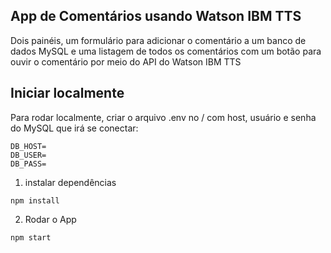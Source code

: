 ## App de Comentários usando Watson IBM TTS

Dois painéis, um formulário para adicionar o comentário a um banco de dados MySQL e uma listagem de todos os comentários com um botão para ouvir o comentário por meio do API do Watson IBM TTS

## Iniciar localmente

Para rodar localmente, criar o arquivo .env no / com host, usuário e senha do MySQL que irá se conectar:

```
DB_HOST=
DB_USER=
DB_PASS=
```


1. instalar dependências

```
npm install

```

2. Rodar o App

```
npm start

```

